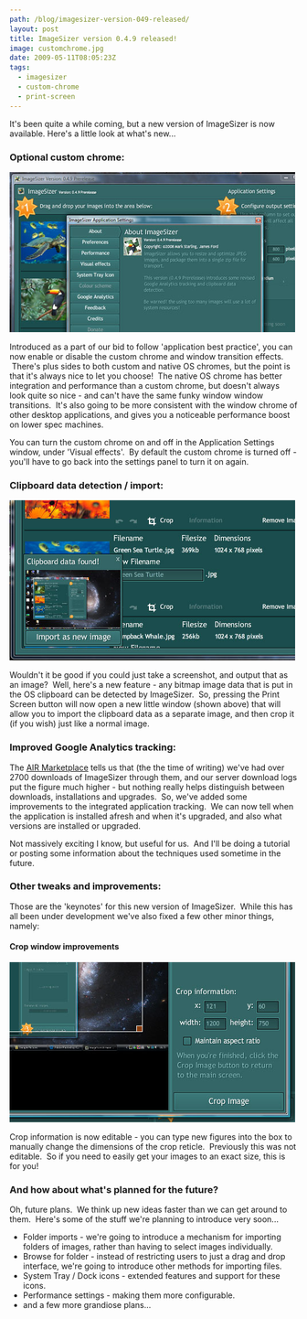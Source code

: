 ```yaml
---
path: /blog/imagesizer-version-049-released/
layout: post
title: ImageSizer version 0.4.9 released!
image: customchrome.jpg
date: 2009-05-11T08:05:23Z
tags:
  - imagesizer
  - custom-chrome
  - print-screen
---
```


It's been quite a while coming, but a new version of ImageSizer is now available. Here's a little look at what's new...

### Optional custom chrome:

![Optional custom chrome](customchrome.jpg)

Introduced as a part of our bid to follow 'application best practice', you can now enable or disable the custom chrome and window transition effects.  There's plus sides to both custom and native OS chromes, but the point is that it's always nice to let you choose!  The native OS chrome has better integration and performance than a custom chrome, but doesn't always look quite so nice - and can't have the same funky window window transitions.  It's also going to be more consistent with the window chrome of other desktop applications, and gives you a noticeable performance boost on lower spec machines.

You can turn the custom chrome on and off in the Application Settings window, under 'Visual effects'.  By default the custom chrome is turned off - you'll have to go back into the settings panel to turn it on again.

### Clipboard data detection / import:

![Import new image](importnewimage.jpg)

Wouldn't it be good if you could just take a screenshot, and output that as an image?  Well, here's a new feature - any bitmap image data that is put in the OS clipboard can be detected by ImageSizer.  So, pressing the Print Screen button will now open a new little window (shown above) that will allow you to import the clipboard data as a separate image, and then crop it (if you wish) just like a normal image.

### Improved Google Analytics tracking:

The [AIR Marketplace](http://www.adobe.com/cfusion/marketplace/index.cfm?event=marketplace.offering&marketplaceid=1&offeringid=10740) tells us that (the the time of writing) we've had over 2700 downloads of ImageSizer through them, and our server download logs put the figure much higher - but nothing really helps distinguish between downloads, installations and upgrades.  So, we've added some improvements to the integrated application tracking.  We can now tell when the application is installed afresh and when it's upgraded, and also what versions are installed or upgraded.

Not massively exciting I know, but useful for us.  And I'll be doing a tutorial or posting some information about the techniques used sometime in the future.

### Other tweaks and improvements:

Those are the 'keynotes' for this new version of ImageSizer.  While this has all been under development we've also fixed a few other minor things, namely:

#### Crop window improvements

![Crop Information](cropinfo.jpg)

Crop information is now editable - you can type new figures into the box to manually change the dimensions of the crop reticle.  Previously this was not editable.  So if you need to easily get your images to an exact size, this is for you!

### And how about what's planned for the future?

Oh, future plans.  We think up new ideas faster than we can get around to them.  Here's some of the stuff we're planning to introduce very soon...

- Folder imports - we're going to introduce a mechanism for importing folders of images, rather than having to select images individually.
- Browse for folder - instead of restricting users to just a drag and drop interface, we're going to introduce other methods for importing files.
- System Tray / Dock icons - extended features and support for these icons.
- Performance settings - making them more configurable.
- and a few more grandiose plans...
